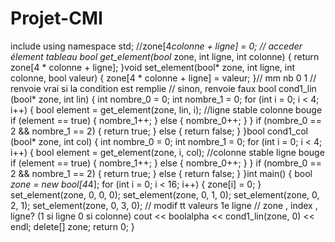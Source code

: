 # Projet-CMI
include <iostream> 
using namespace std; 
//zone[4*colonne + ligne] = 0; // acceder élement tableau 
bool get_element(bool* zone, int ligne, int colonne) { 
return zone[4 * colonne + ligne]; }void set_element(bool* zone, int ligne, int colonne, bool valeur) { 
zone[4 * colonne + ligne] = valeur; }// mm nb 0 1 // renvoie vrai si la condition est remplie // sinon, renvoie faux bool cond1_lin (bool* zone, int lin) { 
int nombre_0 = 0; int nombre_1 = 0; 
for (int i = 0; i < 4; i++) { 
bool element = get_element(zone, lin, i); //ligne stable colonne bouge if (element == true) 
{ 
nombre_1++; 
} else 
{ 
nombre_0++; 
} } if (nombre_0 == 2 && nombre_1 == 2) { 
return true; } else { 
return false; } }bool cond1_col (bool* zone, int col) { 
int nombre_0 = 0; int nombre_1 = 0; 
for (int i = 0; i < 4; i++) { 
bool element = get_element(zone, i, col); //colonne stable ligne bouge if (element == true) 
{ 
nombre_1++; } else { 
nombre_0++; } 
} if (nombre_0 == 2 && nombre_1 == 2) 
{ 
return true; 
} else 
{ 
return false; 
} }int main() { 
bool *zone = new bool[4*4]; 
for (int i = 0; i < 16; i++) 
{ 
zone[i] = 0; 
} set_element(zone, 0, 0, 0); set_element(zone, 0, 1, 0); 
set_element(zone, 0, 2, 1); set_element(zone, 0, 3, 0); 
// modif tt valeurs 1e ligne 
// zone , index , ligne? (1 si ligne 0 si colonne) 
cout << boolalpha << cond1_lin(zone, 0) << endl; 
delete[] zone; return 0; } 
